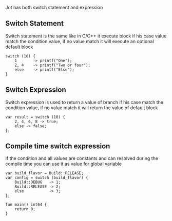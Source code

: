 Jot has both switch statement and expression

## Switch Statement

Switch statement is the same like in C/C++ it execute block if his case value
match the condition value, if no value match it will execute an optional default block

```
switch (10) {
    1       -> printf("One");
    2, 4    -> printf("Two or four");
    else    -> printf("Else");
}
```

## Switch Expression

Switch expression is used to return a value of branch if his case match the condition value, if no value match it will return the value of default block

```
var result = switch (10) {
    2, 4, 6, 8 -> true;
    else -> false;
};
```

## Compile time switch expression

If the condition and all values are constants and can resolved during the compile time you can use it as value for global variable

```
var build_flavor = Build::RELEASE;
var config = switch (build_flavor) {
    Build::DEBUG   -> 1;
    Build::RELEASE -> 2;
    else           -> 3;
};

fun main() int64 {
    return 0;
}
```